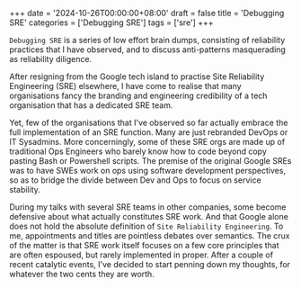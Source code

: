 +++
date = '2024-10-26T00:00:00+08:00'
draft = false
title = 'Debugging SRE'
categories = ['Debugging SRE']
tags = ['sre']
+++

`Debugging SRE` is a series of low effort brain dumps, consisting of reliability
practices that I have observed, and to discuss anti-patterns masquerading as
reliability diligence.

After resigning from the Google tech island to practise Site Reliability
Engineering (SRE) elsewhere, I have come to realise that many organisations
fancy the branding and engineering credibility of a tech organisation that has
a dedicated SRE team.

Yet, few of the organisations that I've observed so far actually embrace the
full implementation of an SRE function. Many are just rebranded DevOps or IT
Sysadmins. More concerningly, some of these SRE orgs are made up of traditional
Ops Engineers who barely know how to code beyond copy pasting Bash or Powershell
scripts. The premise of the original Google SREs was to have SWEs work on ops
using software development perspectives, so as to bridge the divide between Dev
and Ops to focus on service stability.

During my talks with several SRE teams in other companies, some become defensive
about what actually constitutes SRE work. And that Google alone does not hold
the absolute definition of `Site Reliability Engineering`. To me, appointments
and titles are pointless debates over semantics. The crux of the matter is that
SRE work itself focuses on a few core principles that are often espoused, but
rarely implemented in proper. After a couple of recent catalytic events, I've
decided to start penning down my thoughts, for whatever the two cents they are
worth.
